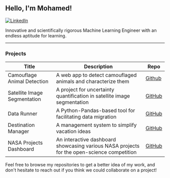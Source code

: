 ## Hello, I'm Mohamed!
[![LinkedIn](https://img.shields.io/badge/LinkedIn-Profile-blue)](https://www.linkedin.com/in/mohamed-hasan-4b850418a/)

Innovative and scientifically rigorous Machine Learning Engineer with an endless aptitude for learning.

---
### Projects

| Title                            | Description                                                              | Repo              |
| -------------------------------- | ------------------------------------------------------------------------ | ----------------- |
| Camouflage Animal Detection      | A web app to detect camouflaged animals and characterize them            | [Github](https://github.com/mustachemo/camouflage-animal-detection) |
| Satellite Image Segmentation     | A project for uncertainty quantification in satellite image segmentation | [GitHub](https://github.com/mustachemo/Uncertainty-Quantification-in-Satellite-Image-Segmentation)       |
| Data Runner                      | A Python-Pandas-based tool for facilitating data migration               | [GitHub](https://github.com/mustachemo/data-runner)       |
| Destination Manager              |  A management system to simplify vacation ideas                          | [GitHub](https://github.com/mustachemo/destination-manager)       |
| NASA Projects Dashboard          | An interactive dashboard showcasing various NASA projects for the open-science competition      | [GitHub](https://github.com/mustachemo/NASA-projects-dashboard)       |

Feel free to browse my repositories to get a better idea of my work, and don't hesitate to reach out if you think we could collaborate on a project!
